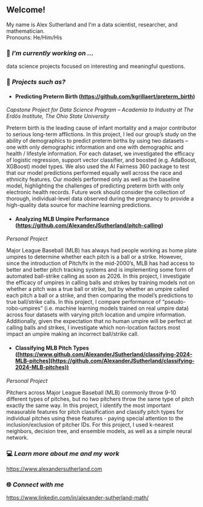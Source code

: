 ## Welcome!  

My name is Alex Sutherland and I'm a data scientist, researcher, and mathematician.  
Pronouns: He/Him/His

### 🔭 *I’m currently working on ...*

data science projects focused on interesting and meaningful questions.

### 📙 *Projects such as?*

+ #### Predicting Preterm Birth (https://github.com/kgrillaert/preterm_birth)  
*Capstone Project for Data Science Program – Academia to Industry at The Erdös Institute, The Ohio State University*

Preterm birth is the leading cause of infant mortality and a major contributor to serious long-term afflictions. In this project, I led our group’s study on the ability of demographics to predict preterm births by using two datasets – one with only demographic information and one with demographic and health / lifestyle information. For each dataset, we investigated the efficacy of logistic regression, support vector classifier, and boosted (e.g. AdaBoost, XGBoost) model types. We also used the AI Fairness 360 package to test that our model predictions performed equally well across the race and ethnicity features. Our models performed only as well as the baseline model, highlighting the challenges of predicting preterm birth with only electronic health records. Future work should consider the collection of thorough, individual-level data observed during the pregnancy to provide a high-quality data source for machine learning predictions.

+ #### Analyzing MLB Umpire Performance (https://github.com/AlexanderJSutherland/pitch-calling)  
*Personal Project*

Major League Baseball (MLB) has always had people working as home plate umpires to determine whether each pitch is a ball or a strike. However, since the introduction of Pitch/fx in the mid-2000’s, MLB has had access to better and better pitch tracking systems and is implementing some form of automated ball-strike calling as soon as 2026. In this project, I investigate the efficacy of umpires in calling balls and strikes by training models not on whether a pitch was a true ball or strike, but by whether an umpire called each pitch a ball or a strike, and then comparing the model’s predictions to true ball/strike calls. In this project, I compare performance of “pseudo-robo-umpires” (i.e. machine learning models trained on real umpire data) across four datasets with varying pitch location and umpire information. Additionally, given the expectation that no human umpire will be perfect at calling balls and strikes, I investigate which non-location factors most impact an umpire making an incorrect ball/strike call.
  
+ #### Classifying MLB Pitch Types ([https://www.github.com/AlexanderJSutherland/classifying-2024-MLB-pitches](https://github.com/AlexanderJSutherland/classifying-2024-MLB-pitches))  
*Personal Project*

Pitchers across Major League Baseball (MLB) commonly throw 9-10 different types of pitches, but no two pitchers throw the same type of pitch exactly the same way. In this project, I identify the most important measurable features for pitch classification and classify pitch types for individual pitches using these features - paying special attention to the inclusion/exclusion of pitcher IDs. For this project, I used k-nearest neighbors, decision tree, and ensemble models, as well as a simple neural network.

### 💻 *Learn more about me and my work*

https://www.alexandersutherland.com

### 🌐 *Connect with me*

https://www.linkedin.com/in/alexander-sutherland-math/
